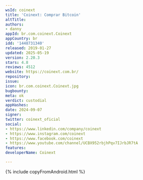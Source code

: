 ```yaml
---
wsId: coinext
title: 'Coinext: Comprar Bitcoin'
altTitle: 
authors:
- danny
appId: br.com.coinext.Coinext
appCountry: br
idd: '1448731340'
released: 2019-01-27
updated: 2025-05-19
version: 2.20.3
stars: 4.8
reviews: 4512
website: https://coinext.com.br/
repository: 
issue: 
icon: br.com.coinext.Coinext.jpg
bugbounty: 
meta: ok
verdict: custodial
appHashes: 
date: 2024-09-07
signer: 
twitter: coinext_oficial
social:
- https://www.linkedin.com/company/coinext
- https://www.instagram.com/coinext
- https://www.facebook.com/coinext
- https://www.youtube.com/channel/UCBX952rbjhPqv7IJrbJR7tA
features: 
developerName: Coinext

---
```


{% include copyFromAndroid.html %}
